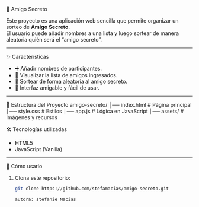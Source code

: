 🎁 Amigo Secreto

Este proyecto es una aplicación web sencilla que permite organizar un sorteo de **Amigo Secreto**.  
El usuario puede añadir nombres a una lista y luego sortear de manera aleatoria quién será el “amigo secreto”.

---

 ✨ Características
- ➕ Añadir nombres de participantes.  
- 📜 Visualizar la lista de amigos ingresados.  
- 🎲 Sortear de forma aleatoria al amigo secreto.  
- 🚀 Interfaz amigable y fácil de usar.

---

 📂 Estructura del Proyecto
amigo-secreto/
│── index.html # Página principal
│── style.css # Estilos
│── app.js # Lógica en JavaScript
│── assets/ # Imágenes y recursos

🛠️ Tecnologías utilizadas
- HTML5
- JavaScript (Vanilla)

---

🚀 Cómo usarlo
1. Clona este repositorio:
   ```bash
   git clone https://github.com/stefamacias/amigo-secreto.git

   autora: stefanie Macias

   
